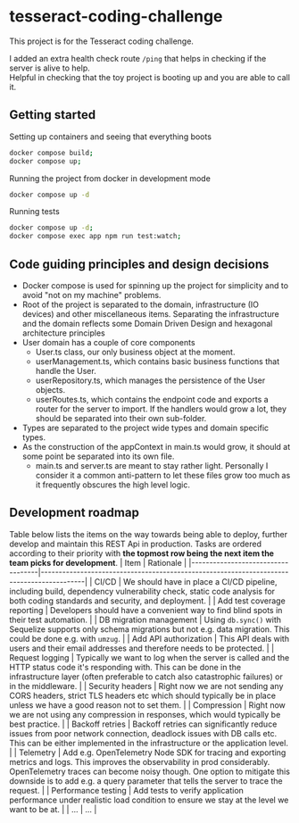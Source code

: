 # tesseract-coding-challenge
This project is for the Tesseract coding challenge.

I added an extra health check route `/ping` that helps in checking if the server is alive to help.  
Helpful in checking that the toy project is booting up and you are able to call it.

## Getting started
Setting up containers and seeing that everything boots
```sh
docker compose build;
docker compose up;
```

Running the project from docker in development mode
```sh
docker compose up -d
```

Running tests
```sh
docker compose up -d;
docker compose exec app npm run test:watch;
```

## Code guiding principles and design decisions
- Docker compose is used for spinning up the project for simplicity and to avoid "not on my machine" problems.
- Root of the project is separated to the domain, infrastructure (IO devices) and other miscellaneous items. Separating the infrastructure and the domain reflects some Domain Driven Design and hexagonal architecture principles
- User domain has a couple of core components
  - User.ts class, our only business object at the moment.
  - userManagement.ts, which contains basic business functions that handle the User.
  - userRepository.ts, which manages the persistence of the User objects.
  - userRoutes.ts, which contains the endpoint code and exports a router for the server to import. If the handlers would grow a lot, they should be separated into their own sub-folder.
- Types are separated to the project wide types and domain specific types.
- As the construction of the appContext in main.ts would grow, it should at some point be separated into its own file.
  - main.ts and server.ts are meant to stay rather light. Personally I consider it a common anti-pattern to let these files grow too much as it frequently obscures the high level logic.


## Development roadmap
Table below lists the items on the way towards being able to deploy, further develop and maintain this REST Api in production. Tasks are
ordered according to their priority with **the topmost row being the next item the team picks for development**.
| Item | Rationale |
|-----------------------------------|------------------------------------------------------------------------------------------|
| CI/CD | We should have in place a CI/CD pipeline, including build, dependency vulnerability check, static code analysis for both coding standards and security, and deployment. |
| Add test coverage reporting | Developers should have a convenient way to find blind spots in their test automation. |
| DB migration management | Using `db.sync()` with Sequelize supports only schema migrations but not e.g. data migration. This could be done e.g. with `umzug`. |
| Add API authorization | This API deals with users and their email addresses and therefore needs to be protected. |
| Request logging | Typically we want to log when the server is called and the HTTP status code it's responding with. This can be done in the infrastructure layer (often preferable to catch also catastrophic failures) or in the middleware. |
| Security headers | Right now we are not sending any CORS headers, strict TLS headers etc which should typically be in place unless we have a good reason not to set them. |
| Compression | Right now we are not using any compression in responses, which would typically be best practice. |
| Backoff retries | Backoff retries can significantly reduce issues from poor network connection, deadlock issues with DB calls etc. This can be either implemented in the infrastructure or the application level. |
| Telemetry | Add e.g. OpenTelemetry Node SDK for tracing and exporting metrics and logs. This improves the observability in prod considerably. OpenTelemetry traces can become noisy though. One option to mitigate this downside is to add e.g. a query parameter that tells the server to trace the request. |
| Performance testing | Add tests to verify application performance under realistic load condition to ensure we stay at the level we want to be at. |
| ... | ... |

